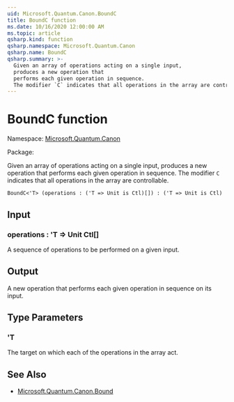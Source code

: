 ```yaml
---
uid: Microsoft.Quantum.Canon.BoundC
title: BoundC function
ms.date: 10/16/2020 12:00:00 AM
ms.topic: article
qsharp.kind: function
qsharp.namespace: Microsoft.Quantum.Canon
qsharp.name: BoundC
qsharp.summary: >-
  Given an array of operations acting on a single input,
  produces a new operation that
  performs each given operation in sequence.
  The modifier `C` indicates that all operations in the array are controllable.
---
```


# BoundC function

Namespace: [Microsoft.Quantum.Canon](xref:Microsoft.Quantum.Canon)

Package: [](https://nuget.org/packages/)


Given an array of operations acting on a single input,produces a new operation thatperforms each given operation in sequence.The modifier `C` indicates that all operations in the array are controllable.

```Q#
BoundC<'T> (operations : ('T => Unit is Ctl)[]) : ('T => Unit is Ctl)
```


## Input

### operations : 'T => Unit Ctl[]

A sequence of operations to be performed on a given input.



## Output

A new operation that performs each given operation in sequenceon its input.

## Type Parameters

### 'T

The target on which each of the operations in the array act.



## See Also

- [Microsoft.Quantum.Canon.Bound](xref:Microsoft.Quantum.Canon.Bound)